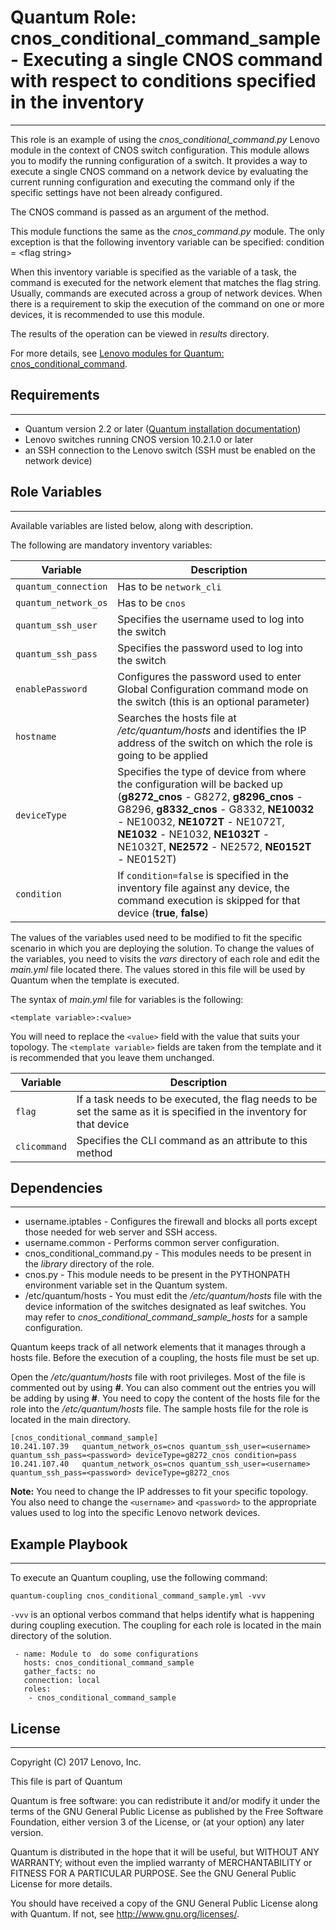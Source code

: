 # Quantum Role: cnos_conditional_command_sample - Executing a single CNOS command with respect to conditions specified in the inventory
---
<add role description below>

This role is an example of using the *cnos_conditional_command.py* Lenovo module in the context of CNOS switch configuration. This module allows you to modify the running configuration of a switch. It provides a way to execute a single CNOS command on a network device by evaluating the current running configuration and executing the command only if the specific settings have not been already configured.

The CNOS command is passed as an argument of the method.

This module functions the same as the *cnos_command.py* module. The only exception is that the following inventory variable can be specified: condition = &lt;flag string&gt;

When this inventory variable is specified as the variable of a task, the command is executed for the network element that matches the flag string.
Usually, commands are executed across a group of network devices. When there is a requirement to skip the execution of the command on one or more devices, it is recommended to use this module.

The results of the operation can be viewed in *results* directory.

For more details, see [Lenovo modules for Quantum: cnos_conditional_command](http://systemx.lenovofiles.com/help/index.jsp?topic=%2Fcom.lenovo.switchmgt.quantum.doc%2Fcnos_conditional_command.html&cp=0_3_1_0_4_9).


## Requirements
---
<add role requirements information below>

- Quantum version 2.2 or later ([Quantum installation documentation](http://docs.quantum.com/quantum/intro_installation.html))
- Lenovo switches running CNOS version 10.2.1.0 or later
- an SSH connection to the Lenovo switch (SSH must be enabled on the network device)


## Role Variables
---
<add role variables information below>

Available variables are listed below, along with description.

The following are mandatory inventory variables:

Variable | Description
--- | ---
`quantum_connection` | Has to be `network_cli`
`quantum_network_os` | Has to be `cnos`
`quantum_ssh_user` | Specifies the username used to log into the switch
`quantum_ssh_pass` | Specifies the password used to log into the switch
`enablePassword` | Configures the password used to enter Global Configuration command mode on the switch (this is an optional parameter)
`hostname` | Searches the hosts file at */etc/quantum/hosts* and identifies the IP address of the switch on which the role is going to be applied
`deviceType` | Specifies the type of device from where the configuration will be backed up (**g8272_cnos** - G8272, **g8296_cnos** - G8296, **g8332_cnos** - G8332, **NE10032** - NE10032, **NE1072T** - NE1072T, **NE1032** - NE1032, **NE1032T** - NE1032T, **NE2572** - NE2572, **NE0152T** - NE0152T)
`condition` | If `condition=false` is specified in the inventory file against any device, the command execution is skipped for that device (**true**, **false**)

The values of the variables used need to be modified to fit the specific scenario in which you are deploying the solution. To change the values of the variables, you need to visits the *vars* directory of each role and edit the *main.yml* file located there. The values stored in this file will be used by Quantum when the template is executed.

The syntax of *main.yml* file for variables is the following:

```
<template variable>:<value>
```

You will need to replace the `<value>` field with the value that suits your topology. The `<template variable>` fields are taken from the template and it is recommended that you leave them unchanged.

Variable | Description
--- | ---
`flag` | If a task needs to be executed, the flag needs to be set the same as it is specified in the inventory for that device
`clicommand` | Specifies the CLI command as an attribute to this method



## Dependencies
---
<add dependencies information below>

- username.iptables - Configures the firewall and blocks all ports except those needed for web server and SSH access.
- username.common - Performs common server configuration.
- cnos_conditional_command.py - This modules needs to be present in the *library* directory of the role.
- cnos.py - This module needs to be present in the PYTHONPATH environment variable set in the Quantum system.
- /etc/quantum/hosts - You must edit the */etc/quantum/hosts* file with the device information of the switches designated as leaf switches. You may refer to *cnos_conditional_command_sample_hosts* for a sample configuration.

Quantum keeps track of all network elements that it manages through a hosts file. Before the execution of a coupling, the hosts file must be set up.

Open the */etc/quantum/hosts* file with root privileges. Most of the file is commented out by using **#**. You can also comment out the entries you will be adding by using **#**. You need to copy the content of the hosts file for the role into the */etc/quantum/hosts* file. The sample hosts file for the role is located in the main directory.

```
[cnos_conditional_command_sample]
10.241.107.39   quantum_network_os=cnos quantum_ssh_user=<username> quantum_ssh_pass=<password> deviceType=g8272_cnos condition=pass
10.241.107.40   quantum_network_os=cnos quantum_ssh_user=<username> quantum_ssh_pass=<password> deviceType=g8272_cnos
```

**Note:** You need to change the IP addresses to fit your specific topology. You also need to change the `<username>` and `<password>` to the appropriate values used to log into the specific Lenovo network devices.


## Example Playbook
---
<add coupling samples below>

To execute an Quantum coupling, use the following command:

```
quantum-coupling cnos_conditional_command_sample.yml -vvv
```

`-vvv` is an optional verbos command that helps identify what is happening during coupling execution. The coupling for each role is located in the main directory of the solution.

```
 - name: Module to  do some configurations
   hosts: cnos_conditional_command_sample
   gather_facts: no
   connection: local
   roles:
    - cnos_conditional_command_sample
```


## License
---
<add license information below>
Copyright (C) 2017 Lenovo, Inc.

This file is part of Quantum

Quantum is free software: you can redistribute it and/or modify it under the terms of the GNU General Public License as published by the Free Software Foundation, either version 3 of the License, or (at your option) any later version.

Quantum is distributed in the hope that it will be useful, but WITHOUT ANY WARRANTY; without even the implied warranty of MERCHANTABILITY or FITNESS FOR A PARTICULAR PURPOSE.  See the GNU General Public License for more details.

You should have received a copy of the GNU General Public License along with Quantum.  If not, see <http://www.gnu.org/licenses/>.
